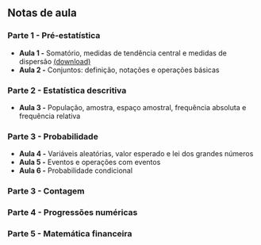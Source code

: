## Notas de aula
### Parte 1 - Pré-estatística
* **Aula 1 -** Somatório, medidas de tendência central e medidas de dispersão [(download)](https://github.com/FilipeChagasDev/estatistica-educursinho/raw/main/aula-1.pdf)
* **Aula 2 -** Conjuntos: definição, notações e operações básicas

### Parte 2 - Estatística descritiva
* **Aula 3 -** População, amostra, espaço amostral, frequência absoluta e frequência relativa

### Parte 3 - Probabilidade
* **Aula 4 -** Variáveis aleatórias, valor esperado e lei dos grandes números
* **Aula 5 -** Eventos e operações com eventos
* **Aula 6 -** Probabilidade condicional

### Parte 3 - Contagem
### Parte 4 - Progressões numéricas
### Parte 5 - Matemática financeira
